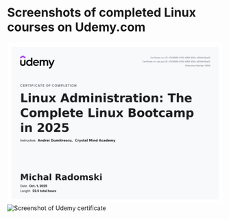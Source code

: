 # Screenshots of completed Linux courses on Udemy.com

<img alt="Screenshot of Udemy certificate" src="01_Linux_Administration.jpg">
<img alt="Screenshot of Udemy certificate" src="02_Linux_Networking.jpg.jpg">
